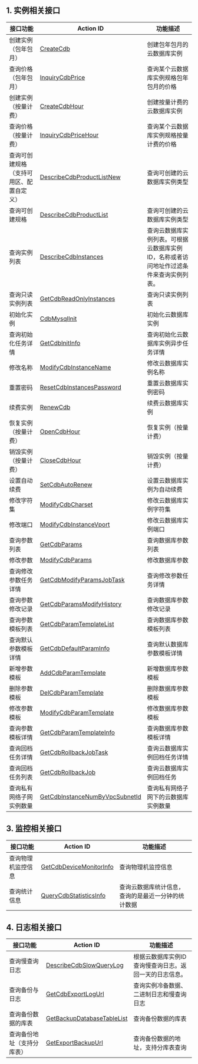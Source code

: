 ## 1. 实例相关接口

| 接口功能 | Action ID | 功能描述 | 
|---------|---------|---------|
| 创建实例（包年包月）| [CreateCdb](/doc/api/253/1334) | 创建包年包月的云数据库实例 |
| 查询价格（包年包月）| [InquiryCdbPrice](/doc/api/253/1332) | 查询某个云数据库实例规格包年包月的价格 |
| 创建实例（按量计费）| [CreateCdbHour](/doc/api/253/5175) | 创建按量计费的云数据库实例 |
| 查询价格（按量计费）| [InquiryCdbPriceHour](/doc/api/253/5176) | 查询某个云数据库实例规格按量计费的价格 |
| 查询可创建规格（支持可用区、配置自定义）| [DescribeCdbProductListNew](/doc/api/253/6109) | 查询可创建的云数据库实例类型 |
| 查询可创建规格 | [DescribeCdbProductList](/doc/api/253/1333) | 查询可创建的云数据库实例类型 |
| 查询实例列表 | [DescribeCdbInstances](/doc/api/253/1266) | 查询云数据库实例列表。可根据云数据库实例ID，名称或者访问地址作过滤条件来查询实例列表。|
| 查询只读实例列表 | [GetCdbReadOnlyInstances](/doc/api/253/6417) | 查询只读实例列表 |
| 初始化实例 | [CdbMysqlInit](/doc/api/253/5335) | 初始化云数据库实例 |
| 查询初始化任务详情 | [GetCdbInitInfo](/doc/api/253/5334) | 查询初始化云数据库实例异步任务详情 |
| 修改名称 | [ModifyCdbInstanceName](/doc/api/253/1270) | 修改云数据库实例名称 |
| 重置密码 | [ResetCdbInstancesPassword](/doc/api/253/1271) | 重置云数据库实例密码 |
| 续费实例 | [RenewCdb](/doc/api/253/1331) | 续费云数据库实例 |
| 恢复实例（按量计费） | [OpenCdbHour](/doc/api/253/6416) | 恢复实例（按量计费） |
| 销毁实例（按量计费） | [CloseCdbHour](/doc/api/253/6415) | 销毁实例（按量计费） |
| 设置自动续费 | [SetCdbAutoRenew](/doc/api/253/4112)| 设置云数据库实例为自动续费 |
| 修改字符集 | [ModifyCdbCharset](/doc/api/253/4113) | 修改云数据库实例字符集 |
| 修改端口 | [ModifyCdbInstanceVport](/doc/api/253/6543) | 修改云数据库实例端口 |
| 查询参数列表 | [GetCdbParams](/doc/api/253/6369) | 查询数据库参数列表 |
| 修改参数 | [ModifyCdbParams](/doc/api/253/6368) | 修改数据库参数 |
| 查询修改参数任务详情 | [GetCdbModifyParamsJobTask](/doc/api/253/6428) | 查询修改参数任务详情 |
| 查询参数修改记录 | [GetCdbParamsModifyHistory](/doc/api/253/6367) | 查询数据库参数修改记录 |
| 查询参数模板列表 | [GetCdbParamTemplateList](/doc/api/253/6549) | 查询数据库参数模板列表 |
| 查询默认参数模板详情 | [GetCdbDefaultParamInfo](/doc/api/253/6544) | 查询默认数据库参数模板详情 |
| 新增参数模板 | [AddCdbParamTemplate](/doc/api/253/6548) | 新增数据库参数模板 |
| 删除参数模板 | [DelCdbParamTemplate](/doc/api/253/6547) | 删除数据库参数模板 |
| 修改参数模板 | [ModifyCdbParamTemplate](/doc/api/253/6546) | 修改数据库参数模板 |
| 查询参数模板详情 | [GetCdbParamTemplateInfo](/doc/api/253/6545) | 查询数据库参数模板详情 |
| 查询回档任务详情 | [GetCdbRollbackJobTask](/doc/api/253/4114) | 查询云数据库实例回档任务详情 |
| 查询回档任务列表 | [GetCdbRollbackJob](/doc/api/253/4115) | 查询云数据库实例回档任务 |
| 查询私有网络子网实例数量 | [GetCdbInstanceNumByVpcSubnetId](/doc/api/253/5440) | 查询私有网络子网下的云数据库实例数量 |


## 3. 监控相关接口

| 接口功能 | Action ID | 功能描述 | 
|---------|---------|---------|
| 查询物理机监控信息 |[GetCdbDeviceMonitorInfo](/doc/api/253/4687)| 查询物理机监控信息 |
| 查询统计信息 | [QueryCdbStatisticsInfo](/doc/api/253/4688) | 查询云数据库统计信息，查询的是最近一分钟的统计数据 |


## 4. 日志相关接口

| 接口功能 | Action ID | 功能描述 | 
|---------|---------|---------|
| 查询慢查询日志 | [DescribeCdbSlowQueryLog](/doc/api/253/4690) | 根据云数据库实例ID查询慢查询日志。返回一天的日志信息。|
| 查询备份与日志 |[GetCdbExportLogUrl](/doc/api/253/4691)| 查询实例冷备数据、二进制日志和慢查询日志 |
| 查询备份数据的库表 |[GetBackupDatabaseTableList](/doc/api/253/5105)| 查询备份数据的库表 |
| 查询备份地址（支持分库表） |[GetExportBackupUrl](/doc/api/253/5125)| 查询备份数据的地址，支持分库表查询 |